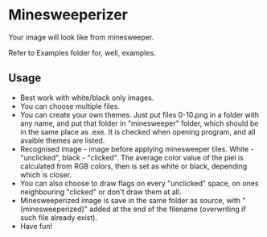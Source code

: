 # Minesweeperizer
Your image will look like from minesweeper.

Refer to Examples folder for, well, examples.

## Usage
* Best work with white/black only images. 
* You can choose multiple files.
* You can create your own themes. Just put files 0-10.png in a folder with any name, and put that folder in "minesweeper" folder,
which should be in the same place as .exe. It is checked when opening program, and all avaible themes are listed.
* Recognised image - image before applying minesweeper tiles. White - "unclicked", black - "clicked". 
The average color value of the piel is calculated from RGB colors, then is set as white or black, depending which is closer.
* You can also choose to draw flags on every "unclicked" space, on ones neighbouring "clicked" or don't draw them at all.
* Minesweeperized image is save in the same folder as source, 
with " (minesweeperized)" added at the end of the filename (overwriting if such file already exist).
* Have fun!
